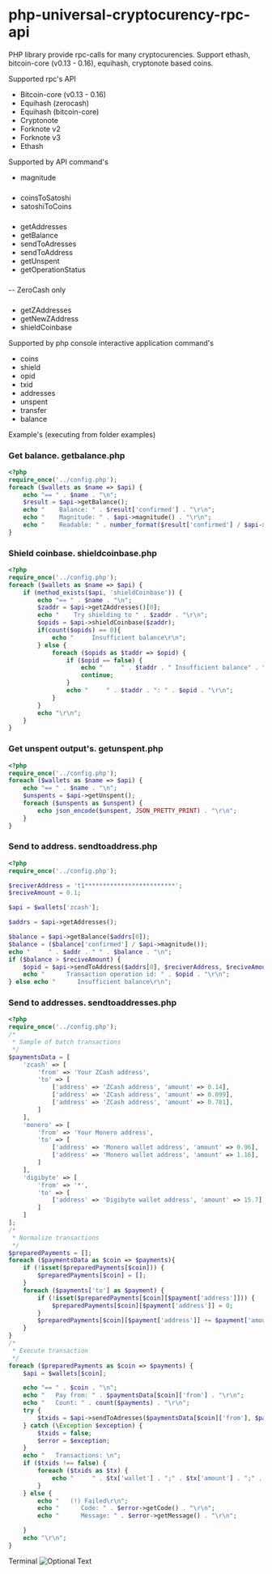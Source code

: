# php-universal-cryptocurency-rpc-api
PHP library provide rpc-calls for many cryptocurencies. Support ethash, bitcoin-core (v0.13 - 0.16), equihash, cryptonote based coins.

Supported rpc's API
- Bitcoin-core (v0.13 - 0.16)
- Equihash (zerocash)
- Equihash (bitcoin-core)
- Cryptonote
- Forknote v2
- Forknote v3
- Ethash

Supported by API command's
- magnitude
###
- coinsToSatoshi
- satoshiToCoins
###
- getAddresses
- getBalance
- sendToAdresses
- sendToAddress
- getUnspent
- getOperationStatus
###
-- ZeroCash only
###
- getZAddresses 
- getNewZAddress
- shieldCoinbase

Supported by php console interactive application command's
- coins
- shield
- opid
- txid
- addresses
- unspent
- transfer
- balance 

Example's (executing from folder examples)

### Get balance. getbalance.php
```php
<?php
require_once('../config.php');
foreach ($wallets as $name => $api) {
    echo "== " . $name . "\n";
    $result = $api->getBalance();
    echo "    Balance: " . $result['confirmed'] . "\r\n";
    echo "    Magnitude: " . $api->magnitude() . "\r\n";
    echo "    Readable: " . number_format($result['confirmed'] / $api->magnitude(), 10, '.', '') . "\r\n";
}
```

### Shield coinbase. shieldcoinbase.php
```php
<?php
require_once('../config.php');
foreach ($wallets as $name => $api) {
    if (method_exists($api, 'shieldCoinbase')) {
        echo "== " . $name . "\n";
        $zaddr = $api->getZAddresses()[0];
        echo "    Try shielding to " . $zaddr . "\r\n";
        $opids = $api->shieldCoinbase($zaddr);
        if(count($opids) == 0){
            echo "     Insufficient balance\r\n";
        } else {
            foreach ($opids as $taddr => $opid) {
                if ($opid == false) {
                    echo "     " . $taddr . " Insufficient balance" . "\r\n";
                    continue;
                }
                echo "     " . $taddr . ": " . $opid . "\r\n";
            }
        }
        echo "\r\n";
    }
}
```

### Get unspent output's. getunspent.php
```php
<?php
require_once('../config.php');
foreach ($wallets as $name => $api) {
    echo "== " . $name . "\n";
    $unspents = $api->getUnspent();
    foreach ($unspents as $unspent) {
        echo json_encode($unspent, JSON_PRETTY_PRINT) . "\r\n";
    }
}
```
### Send to address. sendtoaddress.php
```php
<?php
require_once('../config.php');

$reciverAddress = 't1*************************';
$reciveAmount = 0.1;

$api = $wallets['zcash'];

$addrs = $api->getAddresses();

$balance = $api->getBalance($addrs[0]);
$balance = ($balance['confirmed'] / $api->magnitude());
echo "     " . $addr . " " . $balance . "\n";
if ($balance > $reciveAmount) { 
    $opid = $api->sendToAddress($addrs[0], $reciverAddress, $reciveAmount);
    echo "      Transaction operation id: " . $opid . "\r\n"; 
} else echo "      Insufficient balance\r\n";
```

### Send to addresses. sendtoaddresses.php
```php
<?php
require_once('../config.php');
/*
 * Sample of batch transactions
 */
$paymentsData = [
    'zcash' => [
        'from' => 'Your ZCash address',
        'to' => [
            ['address' => 'ZCash address', 'amount' => 0.14],
            ['address' => 'ZCash address', 'amount' => 0.099],
            ['address' => 'ZCash address', 'amount' => 0.781],
        ]
    ],
    'monero' => [
        'from' => 'Your Monero address',
        'to' => [
            ['address' => 'Monero wallet address', 'amount' => 0.96],
            ['address' => 'Monero wallet address', 'amount' => 1.16],
        ]
    ],
    'digibyte' => [
        'from' => '*',
        'to' => [
            ['address' => 'Digibyte wallet address', 'amount' => 15.7],
        ]
    ]
];
/*
 * Normalize transactions
 */
$preparedPayments = [];
foreach ($paymentsData as $coin => $payments){
    if (!isset($preparedPayments[$coin])) {
        $preparedPayments[$coin] = [];
    }
    foreach ($payments['to'] as $payment) {
        if (!isset($preparedPayments[$coin][$payment['address']])) {
            $preparedPayments[$coin][$payment['address']] = 0;
        }
        $preparedPayments[$coin][$payment['address']] += $payment['amount'];
    }
}
/*
 * Execute transaction
 */
foreach ($preparedPayments as $coin => $payments) {
    $api = $wallets[$coin];

    echo "== " . $coin . "\n";
    echo "   Pay from: " . $paymentsData[$coin]['from'] . "\r\n";
    echo "   Count: " . count($payments) . "\r\n";
    try {
        $txids = $api->sendToAdresses($paymentsData[$coin]['from'], $payments);
    } catch (\Exception $exception) {
        $txids = false;
        $error = $exception;
    }
    echo "   Transactions: \n";
    if ($txids !== false) {
        foreach ($txids as $tx) {
            echo "     " . $tx['wallet'] . ";" . $tx['amount'] . ";" . $tx['txid'] . "\r\n";
        }
    } else {
        echo "   (!) Failed\r\n";
        echo "      Code: " . $error->getCode() . "\r\n";
        echo "      Message: " . $error->getMessage() . "\r\n";

    }
    echo "\r\n";
}
```

Terminal
![Optional Text](../master/terminal.png)
